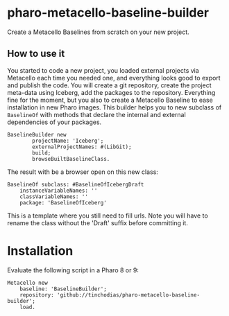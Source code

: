 # pharo-metacello-baseline-builder
Create a Metacello Baselines from scratch on your new project.

## How to use it

You started to code a new project, you loaded external projects via Metacello each time you needed one, and everything looks good to export and publish the code.
You will create a git repository, create the project meta-data using Iceberg, add the packages to the repository. 
Everything fine for the moment, but you also to create a Metacello Baseline to ease installation in new Pharo images.
This builder helps you to new subclass of `BaselineOf` with methods that declare the internal and external dependencies of your packages.

~~~Smalltalk
BaselineBuilder new
		projectName: 'Iceberg';
		externalProjectNames: #(LibGit);
		build;
		browseBuiltBaselineClass.
~~~

The result with be a browser open on this new class:

~~~Smalltalk
BaselineOf subclass: #BaselineOfIcebergDraft
	instanceVariableNames: ''
	classVariableNames: ''
	package: 'BaselineOfIceberg'
~~~

This is a template where you still need to fill urls. 
Note you will have to rename the class without the 'Draft' suffix before committing it.


# Installation

Evaluate the following script in a Pharo 8 or 9:

~~~Smalltalk
Metacello new
    baseline: 'BaselineBuilder';
    repository: 'github://tinchodias/pharo-metacello-baseline-builder';
    load.
~~~


